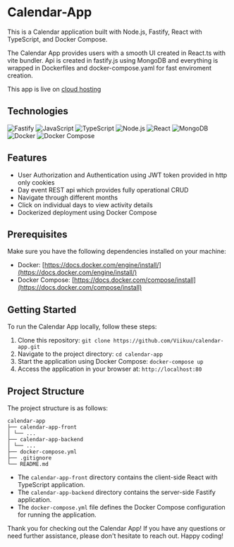 # Calendar-App

This is a Calendar application built with Node.js, Fastify, React with TypeScript, and Docker Compose.

The Calendar App provides users with a smooth UI created in React.ts with vite bundler. Api is created in fastify.js using MongoDB and everything is wrapped in Dockerfiles and docker-compose.yaml for fast enviroment creation.

This app is live on [cloud hosting](http://167.99.138.190/)

## Technologies

![Fastify](https://img.shields.io/badge/-Fastify-000?logo=fastify) ![JavaScript](https://img.shields.io/badge/-JavaScript-F7DF1E?logo=javascript) ![TypeScript](https://img.shields.io/badge/-TypeScript-3178C6?logo=typescript) ![Node.js](https://img.shields.io/badge/-Node.js-339933?logo=node.js) ![React](https://img.shields.io/badge/-React-61DAFB?logo=react) ![MongoDB](https://img.shields.io/badge/-MongoDB-47A248?logo=mongodb) ![Docker](https://img.shields.io/badge/-Docker-2496ED?logo=docker) ![Docker Compose](https://img.shields.io/badge/-Docker%20Compose-2496ED?logo=docker)

## Features

- User Authorization and Authentication using JWT token provided in http only cookies
- Day event REST api which provides fully operational CRUD
- Navigate through different months
- Click on individual days to view activity details
- Dockerized deployment using Docker Compose

## Prerequisites

Make sure you have the following dependencies installed on your machine:

- Docker: [https://docs.docker.com/engine/install/](https://docs.docker.com/engine/install/)
- Docker Compose: [https://docs.docker.com/compose/install](https://docs.docker.com/compose/install)

## Getting Started

To run the Calendar App locally, follow these steps:

1. Clone this repository: `git clone https://github.com/Viikuu/calendar-app.git`
2. Navigate to the project directory: `cd calendar-app`
3. Start the application using Docker Compose: `docker-compose up`
4. Access the application in your browser at: `http://localhost:80`

## Project Structure

The project structure is as follows:

```
calendar-app
├── calendar-app-front
│ └── ...
├── calendar-app-backend
│ └── ...
├── docker-compose.yml
├── .gitignore
└── README.md
```

- The `calendar-app-front` directory contains the client-side React with TypeScript application.
- The `calendar-app-backend` directory contains the server-side Fastify application.
- The `docker-compose.yml` file defines the Docker Compose configuration for running the application.

Thank you for checking out the Calendar App! If you have any questions or need further assistance, please don't hesitate to reach out. Happy coding!
